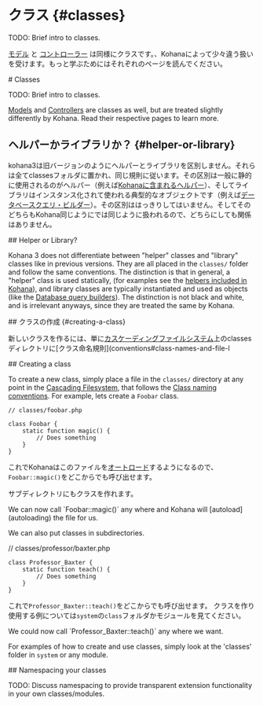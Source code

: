 # クラス {#classes}

TODO: Brief intro to classes.

[モデル](mvc/models) と [コントローラー](mvc/controllers) は同様にクラスです。、Kohanaによって少々違う扱いを受けます。もっと学ぶためにはそれぞれのページを読んでください。

<div class="original-doc">
# Classes

TODO: Brief intro to classes.

[Models](mvc/models) and [Controllers](mvc/controllers) are classes as well, but are treated slightly differently by Kohana.  Read their respective pages to learn more.

</div>

## ヘルパーかライブラリか？ {#helper-or-library}

kohana3は旧バージョンのようにヘルパーとライブラリを区別しません。それらは全てclassesフォルダに置かれ、同じ規則に従います。その区別は一般に静的に使用されるのがヘルパー（例えば[Kohanaに含まれるヘルパー](helpers)）、そしてライブラリはインスタンス化されて使われる典型的なオブジェクトです（例えば[データベースクエリ・ビルダー](../database/query/builder)）。その区別ははっきりしてはいません。そしてそのどちらもKohana同じようにでは同じように扱われるので、どちらにしても関係はありません。

<div class="original-doc">
## Helper or Library?

Kohana 3 does not differentiate between "helper" classes and "library" classes like in previous versions.  They are all placed in the `classes/` folder and follow the same conventions.  The distinction is that in general, a "helper" class is used statically,  (for examples see the [helpers included in Kohana](helpers)), and library classes are typically instantiated and used as objects (like the [Database query builders](../database/query/builder)).  The distinction is not black and white, and is irrelevant anyways, since they are treated the same by Kohana.
</div>
## クラスの作成 {#creating-a-class}

新しいクラスを作るには、単に[カスケーディングファイルシステム](files)上のclassesディレクトリに[クラス命名規則](conventions#class-names-and-file-l

<div class="original-doc">
## Creating a class

To create a new class, simply place a file in the `classes/` directory at any point in the [Cascading Filesystem](files), that follows the [Class naming conventions](conventions#class-names-and-file-location).  For example, lets create a `Foobar` class.
</div>

	// classes/foobar.php
	
	class Foobar {
		static function magic() {
			// Does something
		}
	}

これでKohanaはこのファイルを[オートロード](autoloading)するようになるので、`Foobar::magic()`をどこからでも呼び出せます。

サブディレクトリにもクラスを作れます。

<div class="original-doc">	
We can now call `Foobar::magic()` any where and Kohana will [autoload](autoloading) the file for us.

We can also put classes in subdirectories.
</div>
	// classes/professor/baxter.php
	
	class Professor_Baxter {
		static function teach() {
			// Does something
		}
	}
	
これで`Professor_Baxter::teach()`をどこからでも呼び出せます。
クラスを作り使用する例については`system`の`class`フォルダかモジュールを見てください。

<div class="original-doc">
We could now call `Professor_Baxter::teach()` any where we want.

For examples of how to create and use classes, simply look at the 'classes' folder in `system` or any module.
</div>
## Namespacing your classes

TODO: Discuss namespacing to provide transparent extension functionality in your own classes/modules.
